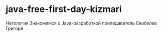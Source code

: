 # java-free-first-day-kizmari
Нетология Знакомимся с Java-разработкой преподаватель Скобелев Григорй
